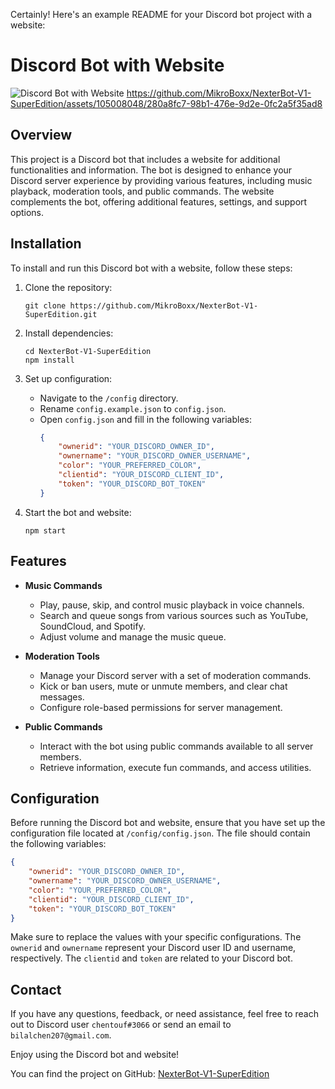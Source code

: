 Certainly! Here's an example README for your Discord bot project with a website:

# Discord Bot with Website

![Discord Bot with Website]()
https://github.com/MikroBoxx/NexterBot-V1-SuperEdition/assets/105008048/280a8fc7-98b1-476e-9d2e-0fc2a5f35ad8
## Overview

This project is a Discord bot that includes a website for additional functionalities and information. The bot is designed to enhance your Discord server experience by providing various features, including music playback, moderation tools, and public commands. The website complements the bot, offering additional features, settings, and support options.

## Installation

To install and run this Discord bot with a website, follow these steps:

1. Clone the repository:
   ```
   git clone https://github.com/MikroBoxx/NexterBot-V1-SuperEdition.git
   ```

2. Install dependencies:
   ```
   cd NexterBot-V1-SuperEdition
   npm install
   ```

3. Set up configuration:
   - Navigate to the `/config` directory.
   - Rename `config.example.json` to `config.json`.
   - Open `config.json` and fill in the following variables:
     ```json
     {
         "ownerid": "YOUR_DISCORD_OWNER_ID",
         "ownername": "YOUR_DISCORD_OWNER_USERNAME",
         "color": "YOUR_PREFERRED_COLOR",
         "clientid": "YOUR_DISCORD_CLIENT_ID",
         "token": "YOUR_DISCORD_BOT_TOKEN"
     }
     ```

4. Start the bot and website:
   ```
   npm start
   ```

## Features

- **Music Commands**
  - Play, pause, skip, and control music playback in voice channels.
  - Search and queue songs from various sources such as YouTube, SoundCloud, and Spotify.
  - Adjust volume and manage the music queue.

- **Moderation Tools**
  - Manage your Discord server with a set of moderation commands.
  - Kick or ban users, mute or unmute members, and clear chat messages.
  - Configure role-based permissions for server management.

- **Public Commands**
  - Interact with the bot using public commands available to all server members.
  - Retrieve information, execute fun commands, and access utilities.

## Configuration

Before running the Discord bot and website, ensure that you have set up the configuration file located at `/config/config.json`. The file should contain the following variables:

```json
{
    "ownerid": "YOUR_DISCORD_OWNER_ID",
    "ownername": "YOUR_DISCORD_OWNER_USERNAME",
    "color": "YOUR_PREFERRED_COLOR",
    "clientid": "YOUR_DISCORD_CLIENT_ID",
    "token": "YOUR_DISCORD_BOT_TOKEN"
}
```

Make sure to replace the values with your specific configurations. The `ownerid` and `ownername` represent your Discord user ID and username, respectively. The `clientid` and `token` are related to your Discord bot.

## Contact

If you have any questions, feedback, or need assistance, feel free to reach out to Discord user `chentouf#3066` or send an email to `bilalchen207@gmail.com`.

Enjoy using the Discord bot and website!

You can find the project on GitHub: [NexterBot-V1-SuperEdition](https://github.com/MikroBoxx/NexterBot-V1-SuperEdition)
